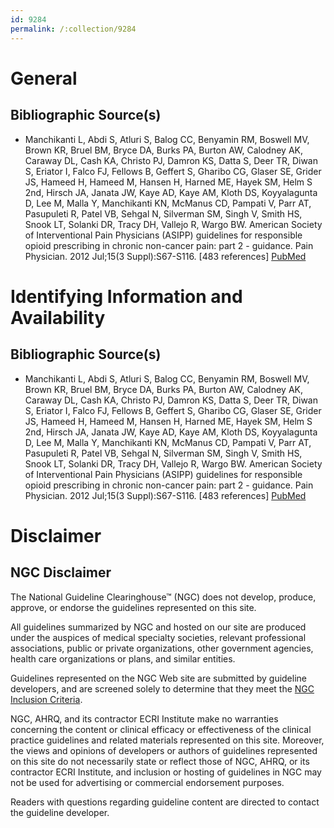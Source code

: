 ```yaml
---
id: 9284
permalink: /:collection/9284
---
```


# General

## Bibliographic Source(s)

- Manchikanti L, Abdi S, Atluri S, Balog CC, Benyamin RM, Boswell MV, Brown KR, Bruel BM, Bryce DA, Burks PA, Burton AW, Calodney AK, Caraway DL, Cash KA, Christo PJ, Damron KS, Datta S, Deer TR, Diwan S, Eriator I, Falco FJ, Fellows B, Geffert S, Gharibo CG, Glaser SE, Grider JS, Hameed H, Hameed M, Hansen H, Harned ME, Hayek SM, Helm S 2nd, Hirsch JA, Janata JW, Kaye AD, Kaye AM, Kloth DS, Koyyalagunta D, Lee M, Malla Y, Manchikanti KN, McManus CD, Pampati V, Parr AT, Pasupuleti R, Patel VB, Sehgal N, Silverman SM, Singh V, Smith HS, Snook LT, Solanki DR, Tracy DH, Vallejo R, Wargo BW. American Society of Interventional Pain Physicians (ASIPP) guidelines for responsible opioid prescribing in chronic non-cancer pain: part 2 - guidance. Pain Physician. 2012 Jul;15(3 Suppl):S67-S116. [483 references] [ PubMed ](http://www.ncbi.nlm.nih.gov/entrez/query.fcgi?cmd=Retrieve&db=pubmed&dopt=Abstract&list_uids=22786449)

# Identifying Information and Availability

## Bibliographic Source(s)

- Manchikanti L, Abdi S, Atluri S, Balog CC, Benyamin RM, Boswell MV, Brown KR, Bruel BM, Bryce DA, Burks PA, Burton AW, Calodney AK, Caraway DL, Cash KA, Christo PJ, Damron KS, Datta S, Deer TR, Diwan S, Eriator I, Falco FJ, Fellows B, Geffert S, Gharibo CG, Glaser SE, Grider JS, Hameed H, Hameed M, Hansen H, Harned ME, Hayek SM, Helm S 2nd, Hirsch JA, Janata JW, Kaye AD, Kaye AM, Kloth DS, Koyyalagunta D, Lee M, Malla Y, Manchikanti KN, McManus CD, Pampati V, Parr AT, Pasupuleti R, Patel VB, Sehgal N, Silverman SM, Singh V, Smith HS, Snook LT, Solanki DR, Tracy DH, Vallejo R, Wargo BW. American Society of Interventional Pain Physicians (ASIPP) guidelines for responsible opioid prescribing in chronic non-cancer pain: part 2 - guidance. Pain Physician. 2012 Jul;15(3 Suppl):S67-S116. [483 references] [ PubMed ](http://www.ncbi.nlm.nih.gov/entrez/query.fcgi?cmd=Retrieve&db=pubmed&dopt=Abstract&list_uids=22786449)

# Disclaimer

## NGC Disclaimer

The National Guideline Clearinghouse™ (NGC) does not develop, produce, approve, or endorse the guidelines represented on this site.

All guidelines summarized by NGC and hosted on our site are produced under the auspices of medical specialty societies, relevant professional associations, public or private organizations, other government agencies, health care organizations or plans, and similar entities.

Guidelines represented on the NGC Web site are submitted by guideline developers, and are screened solely to determine that they meet the [NGC Inclusion Criteria](/help-and-about/summaries/inclusion-criteria).

NGC, AHRQ, and its contractor ECRI Institute make no warranties concerning the content or clinical efficacy or effectiveness of the clinical practice guidelines and related materials represented on this site. Moreover, the views and opinions of developers or authors of guidelines represented on this site do not necessarily state or reflect those of NGC, AHRQ, or its contractor ECRI Institute, and inclusion or hosting of guidelines in NGC may not be used for advertising or commercial endorsement purposes.

Readers with questions regarding guideline content are directed to contact the guideline developer.

